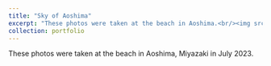 ```yaml
---
title: "Sky of Aoshima"
excerpt: "These photos were taken at the beach in Aoshima.<br/><img src='/images/1.jpg'><br/><img src='/images/9.jpg'>"
collection: portfolio
---
```


These photos were taken at the beach in Aoshima, Miyazaki in July 2023.

